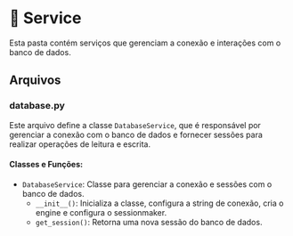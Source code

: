 # 📂 Service

Esta pasta contém serviços que gerenciam a conexão e interações com o banco de dados.

## Arquivos

### database.py

Este arquivo define a classe `DatabaseService`, que é responsável por gerenciar a conexão com o banco de dados e fornecer sessões para realizar operações de leitura e escrita.

#### Classes e Funções:

- `DatabaseService`: Classe para gerenciar a conexão e sessões com o banco de dados.
  - `__init__()`: Inicializa a classe, configura a string de conexão, cria o engine e configura o sessionmaker.
  - `get_session()`: Retorna uma nova sessão do banco de dados.
